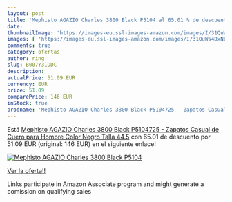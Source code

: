 ```yaml
---
layout: post
title: 'Mephisto AGAZIO Charles 3800 Black P5104 al 65.01 % de descuento'
date: 
thumbnailImage: 'https://images-eu.ssl-images-amazon.com/images/I/31QuWs4DxNL._SL200_.jpg'
images: [ 'https://images-eu.ssl-images-amazon.com/images/I/31QuWs4DxNL._SL200_.jpg' ]
comments: true
category: ofertas
author: ring
slug: B007Y3IDDC
description:
actualPrice: 51.09 EUR
currency: EUR
price: 51.09
comparePrice: 146 EUR
inStock: true
prodname: 'Mephisto AGAZIO Charles 3800 Black P5104725 - Zapatos Casual de Cuero para Hombre  Color Negro  Talla 44.5'
---
```


Está [Mephisto AGAZIO Charles 3800 Black P5104725 - Zapatos Casual de Cuero para Hombre  Color Negro  Talla 44.5](https://www.amazon.es/dp/B007Y3IDDC/?tag=tolees-21) con 65.01 de descuento por 51.09 EUR (original: 146 EUR) en el siguiente enlace!

[![Mephisto AGAZIO Charles 3800 Black P5104](https://images-eu.ssl-images-amazon.com/images/I/31QuWs4DxNL._SL200_.jpg)](https://www.amazon.es/dp/B007Y3IDDC/?tag=tolees-21)

[Ver la oferta!!](https://www.amazon.es/dp/B007Y3IDDC/?tag=tolees-21)

Links participate in Amazon Associate program and might generate a comission on qualifying sales


